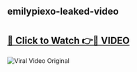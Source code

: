 ## emilypiexo-leaked-video 

# <h2><a href="http://freeplayer.one?title=emilypiexo-leaked-video&ref=21J">🔗 Click to Watch 👉🔴 VIDEO</a></h2>

<a href="http://freeplayer.one?title=emilypiexo-leaked-video&ref=21J" rel="nofollow" data-target="animated-image.originalLink"><img src="https://i.ibb.co.com/xMMVF88/686577567.gif" alt="Viral Video Original" style="max-width: 100%; display: inline-block;" data-target="animated-image.originalImage"></a>

